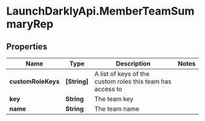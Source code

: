# LaunchDarklyApi.MemberTeamSummaryRep

## Properties

Name | Type | Description | Notes
------------ | ------------- | ------------- | -------------
**customRoleKeys** | **[String]** | A list of keys of the custom roles this team has access to | 
**key** | **String** | The team key | 
**name** | **String** | The team name | 


